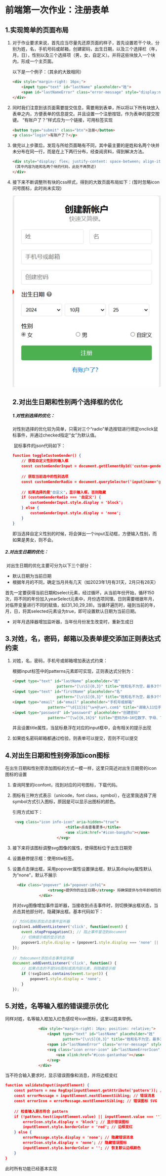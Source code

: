 # 前端第一次作业：注册表单

## 1.实现简单的页面布局

1. 对于作业要求来说，首先应当尽量先还原页面的样子，首先设置若干个块，分别为姓，名，手机号码或邮箱，创建密码，出生日期，以及三个选择栏（年，月，日），性别以及三个选择项（男，女，自定义）。并将这些块放入一个块内，形成一个主页面。

   以下是一个例子：（其余的大致相同）

   ```html
   <div style="margin-right: 16px;">
       <input type="text" id="lastName" placeholder="姓">
       <span id="lastNameError" class="error-message" style="display:none;color:red;">请输入姓</span>
   </div>
   ```

2. 同时我们注意到该页面需要提交信息，需要用到表单，所以将以下所有块放入表单之内，方便表单的信息提交。并且设置一个注册按钮，作为表单的提交按键。 “有账户了？”样式应为一个链接，可用<a>标签实现

   ```html
   <button type="submit" class="btn">注册</button>
   <p class="login">有账户了？</p>
   ```

3. 做完以上步骤后，发现与所给页面略有不同，其中最主要的是姓和名两个块并未分布在同一行，而是在上下两行分布，经查阅资料，得到解决方法。

   ```html
   <div style="display: flex; justify-content: space-between; align-items: center;">
    (其中内容为姓和名两个块的代码，此处不再赘述)
   </div>
   ```

   

4. 接下来不断调整所有块的css样式，得到的大致页面布局如下：(暂时忽略icon问号图标，此时尚未实现)

   ![alt](image/1.png)

   

   

   ## 2.对出生日期和性别两个选择框的优化

   ##### 1.对性别选择的优化：

   ​	对性别选择的优化较为简单，只需对三个“radio”单选按钮进行绑定onclick鼠标事件，并通过checked指定“女”为默认值。

   ​	鼠标事件的json代码如下：

   ```json
   function toggleCustomGender() {
       // 获取自定义性别的输入框
       const customGenderInput = document.getElementById('custom-gender');
       
       // 获取当前选中的性别选项
       const customGenderRadio = document.querySelector('input[name="gender"]:checked').value;
       
       // 如果选择的是"自定义"，显示输入框，否则隐藏
       if (customGenderRadio === '自定义') {
           customGenderInput.style.display = 'block';
       } else {
           customGenderInput.style.display = 'none';
       }
   }
   ```

   ​	即当选择自定义性别的时候，将会弹出一个input互动框，方便输入性别，而如果是男女，则不会。

   

##### 2.对出生日期的优化：

​	对出生日期的优化主要可分为以下三个部分：

- 默认日期为当前日期
- 根据年月的不同，确定当月共有几天（如2023年1月有31天，2月只有28天）

首先一定要获得当前日期和select元素，经过循环，从当前年份开始，循环150次，将不同的年份加入yearSelect元素中，月份选项同理。日则需要根据年月，对临界变量进行不同的赋值，如(31,30,29,28)。当循环遍历时，碰到当前的年，月，日，将其selected元素设为true，即可设置默认日期为当前日期。

- 对年月选择器增加监听器，当年份月份发生改变时，重新生成日



## 3.对姓，名，密码，邮箱以及表单提交添加正则表达式约束

1. 对姓，名，密码，手机号或邮箱增加表达式约束：

   根据input标签中的patterns元素即可实现，正则表达式分别为：

   ```html
   <input type="text" id="lastName" placeholder="姓" 
                       pattern="[\s\S]{0,3}" title="姓和名不为空，最多3个字符">
   <input type="text" id="firstName" placeholder="名" 
                       pattern="[\s\S]{0,3}" title="姓和名不为空，最多3个字符">
   <input type="email" id="email" placeholder="手机号或邮箱" 
                   pattern="^\d{11}$|^\w+@\w+\.com$" title="请输入11位手机号或符合 ***@**.com 形式的邮箱">
   <input type="password" id="password" placeholder="创建密码" 
                   pattern="^[\w]{6,16}$" title="密码为6~16位数字、字母、下划线">
   ```

   并且设置title属性，当鼠标悬浮在对应的input框中，会有相关的提示出现

2. 如果姓名密码邮箱都通过检验，则表单可以提交，否则不可以提交



## 4.对出生日期和性别旁添加icon图标

在出生日期和性别旁添加图标的方式一模一样，这里只简述对出生日期旁的icon图标的设置

1. 查询阿里的iconfont，找到对应的问号图标，下载代码。

2. 图标有三种方式表示（unicode，font class，symbol），在这里我选择了用symbol方式引入图标，原因是可以显示出图标的颜色。

   引用方式如下：

   ```html
    <svg class="icon info-icon" aria-hidden="true">
                           <title>点击查看更多</title>
                           <use xlink:href="#icon-bangzhu"></use>
                       </svg>
   ```

3. 接下来将该图标调整svg图像的属性，使得图标位于出生日期旁

4. 设置悬停提示框：使用title标签。

5. 设置点击弹出框，采用popover属性设置弹出框，默认其display属性默认为“none”，默认不展示

   ```html
     <div class="popover" id="popover-info1">
                   <strong>提供你的出生日期</strong> 将确保提供与你年龄相符的使用体验。详细信息，请参阅我们的<a>隐私权政策</a>。
               </div>
   ```

   并对svg图像增加事件监听器，当接收到点击事件时，则切换弹出框状态，当点击其他部分时，隐藏弹出框。基本代码如下：

   ```js
   // 为SVG图标添加点击事件监听器
   svgIcon1.addEventListener('click', function(event) {
       event.stopPropagation(); // 阻止事件冒泡到document
       // 切换提示框的显示状态
       popover1.style.display = (popover1.style.display === 'none' || popover1.style.display === '') ? 'block' : 'none';
   });
   
   // 为document添加点击事件监听器
   document.addEventListener('click', function() {
       // 如果点击的不是SVG图标或其内部元素，则隐藏提示框
       if (!svgIcon1.contains(event.target)) {
           popover1.style.display = 'none';
       }
   });
   
   ```



## 5.对姓，名等输入框的错误提示优化

同样对姓，名等输入框加入红色感叹号icon图标，这里以姓来举例。

```html
               <div style="margin-right: 16px; position: relative;">
                   <input type="text" id="lastName" placeholder="姓" 
                          pattern="[\s\S]{0,3}" title="姓和名不为空，最多3个字符" oninput="validateInput(this)">
                   <span id="lastNameError" class="error-message" style="display:none;color:red;">请输入姓</span>
                   <svg class="icon error-icon" id="lastNameErrorIcon" aria-hidden="true" style="display:none; position: absolute; right: 8px; top: 50%; transform: translateY(-50%);">
                       <use xlink:href="#icon-gantanhao"></use>
                   </svg>
               </div>
```

 

当不符合输入要求时，显示错误图像和消息，并将边框变红

```json
function validateInput(inputElement) {
    const pattern = new RegExp(inputElement.getAttribute('pattern')); // 获取输入框的 pattern
    const errorMessage = inputElement.nextElementSibling; // 错误消息
    const errorIcon = errorMessage.nextElementSibling; // 错误图标 SVG

    // 检查输入是否符合 pattern
    if (!pattern.test(inputElement.value) || inputElement.value === '') {
        errorIcon.style.display = 'block'; // 显示错误图标
        inputElement.style.borderColor = 'red'; // 边框变红
    } else {
        errorMessage.style.display = 'none'; // 隐藏错误消息
        errorIcon.style.display = 'none'; // 隐藏错误图标
        inputElement.style.borderColor = ''; // 恢复默认边框颜色
    }
}

```



此时所有功能已经基本实现